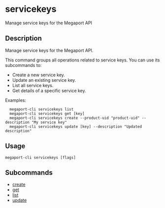 # servicekeys

Manage service keys for the Megaport API

## Description

Manage service keys for the Megaport API.

This command groups all operations related to service keys. You can use its subcommands to:
  - Create a new service key.
  - Update an existing service key.
  - List all service keys.
  - Get details of a specific service key.

Examples:
```
  megaport-cli servicekeys list
  megaport-cli servicekeys get [key]
  megaport-cli servicekeys create --product-uid "product-uid" --description "My service key"
  megaport-cli servicekeys update [key] --description "Updated description"

```



## Usage

```
megaport-cli servicekeys [flags]
```









## Subcommands

* [create](megaport-cli_servicekeys_create.md)
* [get](megaport-cli_servicekeys_get.md)
* [list](megaport-cli_servicekeys_list.md)
* [update](megaport-cli_servicekeys_update.md)

